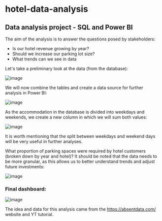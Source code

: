 # hotel-data-analysis
## Data analysis project - SQL and Power BI

The aim of the analysis is to answer the questions posed by stakeholders:

- Is our hotel revenue growing by year?
- Should we increase our parking lot size?
- What trends can we see in data


Let's take a preliminary look at the data (from the database):

![image](https://user-images.githubusercontent.com/33282870/222798075-c883012e-6815-49f4-a243-10d3ac844a85.png)

We will now combine the tables and create a data source for further analysis in Power BI:

![image](https://user-images.githubusercontent.com/33282870/222798334-8804444f-afc1-4ab0-a146-bbd86682e8d0.png)

As the accommodation in the database is divided into weekdays and weekends, we create a new column in which we will sum both values:

![image](https://user-images.githubusercontent.com/33282870/222798706-ed11d7ca-e58c-4c86-b699-8de9e0597bf8.png)

It is worth mentioning that the split between weekdays and weekend days will be very useful in further analyses.

What proportion of parking spaces were required by hotel customers (broken down by year and hotel)? It should be noted that the data needs to be more granular, as this allows us to better understand trends and adjust future investments:

![image](https://user-images.githubusercontent.com/33282870/222800047-f1897d31-6530-44e4-af47-17eb2a5bf849.png)


### Final dashboard:

![image](https://user-images.githubusercontent.com/33282870/222797442-62d50868-21a0-41a8-aff6-793711b902b8.png)

The idea and data for this analysis came from the https://absentdata.com/ website and YT tutorial.
